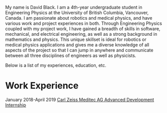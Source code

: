 My name is David Black. I am a 4th-year undergraduate student in Engineering Physics at the University of British Columbia, Vancouver, Canada. I am passionate about robotics and medical physics, and have various work and project experiences in both. Through Engineering Physics coupled with my project work, I have gained a breadth of skills in software, mechanical, and electrical engineering, as well as a strong background in mathematics and physics. This unique skillset is ideal for robotics or medical physics applications and gives me a diverse knowledge of all aspects of the project so that I can jump in anywhere and communicate between all three disciplines of engineers as well as physicists.

Below is a list of my experiences, education, etc.

# Work Experience
January 2018-April 2019
[Carl Zeiss Meditec AG Advanced Development Internship](https://dgblack.github.io/portfolio/zeiss)

